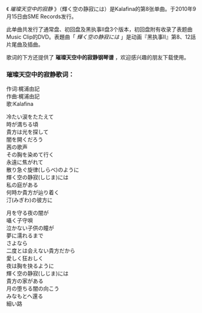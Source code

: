 

《 _璀璨天空中的寂静_ 》（輝く空の静寂には）是Kalafina的第8张单曲。于2010年9月15日由SME Records发行。  
  
此单曲共发行了通常盘、初回盘及黑执事II盘3个版本，初回盘附有收录了表题曲Music Clip的DVD。表題曲「 _輝く空の静寂には_
」是动画『黑执事II』第8、12話片尾曲及插曲。  
  
歌词的下方还提供了 **璀璨天空中的寂静钢琴谱** ，欢迎感兴趣的朋友下载使用。

### 璀璨天空中的寂静歌词：

作词∶梶浦由記  
作曲∶梶浦由記  
歌∶Kalafina  
  
冷たい涙をたたえて  
時が満ちる頃  
貴方は光を探して  
闇を開くだろう  
茜の歌声  
その胸を染めて行く  
永遠に焦がれて  
散り急ぐ旋律(しらべ)のように  
輝く空の静寂(しじま)には  
私の庭がある  
何時か貴方が辿り着く  
汀(みぎわ)の彼方に  
  
月を守る夜の闇が  
囁く子守唄  
泣かない子供の瞳が  
夢に濡れるまで  
さよなら  
二度とは会えない貴方だから  
愛しく狂おしく  
夜は胸を抉るように  
輝く空の静寂(しじま)には  
貴方の家がある  
月の堕ちる闇の向こう  
みなもとへ還る  
細い路

